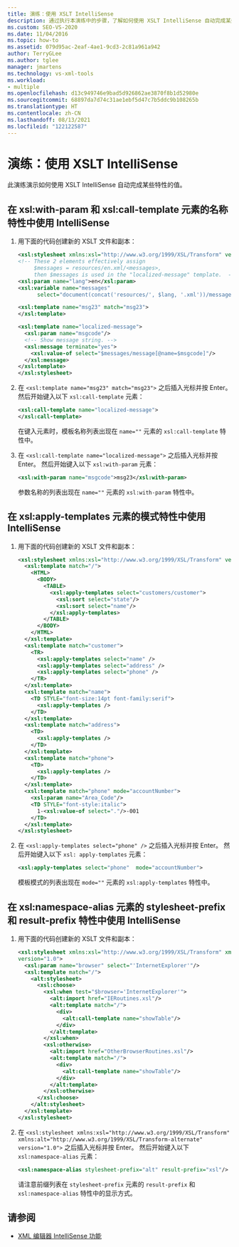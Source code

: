 ```yaml
---
title: 演练：使用 XSLT IntelliSense
description: 通过执行本演练中的步骤，了解如何使用 XSLT IntelliSense 自动完成某些特性的值。
ms.custom: SEO-VS-2020
ms.date: 11/04/2016
ms.topic: how-to
ms.assetid: 079d95ac-2eaf-4ae1-9cd3-2c81a961a942
author: TerryGLee
ms.author: tglee
manager: jmartens
ms.technology: vs-xml-tools
ms.workload:
- multiple
ms.openlocfilehash: d13c949746e9bad5d926862ae3870f8b1d52980e
ms.sourcegitcommit: 68897da7d74c31ae1ebf5d47c7b5ddc9b108265b
ms.translationtype: HT
ms.contentlocale: zh-CN
ms.lasthandoff: 08/13/2021
ms.locfileid: "122122587"
---
```

# <a name="walkthrough-using-xslt-intellisense"></a>演练：使用 XSLT IntelliSense

此演练演示如何使用 XSLT IntelliSense 自动完成某些特性的值。

## <a name="to-use-intellisense-in-the-name-attribute-of-xslwith-param-and-xslcall-template-elements"></a>在 xsl:with-param 和 xsl:call-template 元素的名称特性中使用 IntelliSense

1. 用下面的代码创建新的 XSLT 文件和副本：

    ```xml
    <xsl:stylesheet xmlns:xsl="http://www.w3.org/1999/XSL/Transform" version="1.0">
    <!-- These 2 elements effectively assign
         $messages = resources/en.xml/<messages>,
         then $messages is used in the "localized-message" template.  -->
    <xsl:param name="lang">en</xsl:param>
    <xsl:variable name="messages"
          select="document(concat('resources/', $lang, '.xml'))/messages"/>

    <xsl:template name="msg23" match="msg23">
    </xsl:template>

    <xsl:template name="localized-message">
      <xsl:param name="msgcode"/>
      <!-- Show message string. -->
      <xsl:message terminate="yes">
        <xsl:value-of select="$messages/message[@name=$msgcode]"/>
      </xsl:message>
    </xsl:template>
    </xsl:stylesheet>
    ```

2. 在 `<xsl:template name="msg23" match="msg23">` 之后插入光标并按 Enter。 然后开始键入以下 `xsl:call-template` 元素：

    ```xml
    <xsl:call-template name="localized-message">
    </xsl:call-template>
    ```

     在键入元素时，模板名称列表出现在 `name=""` 元素的 `xsl:call-template` 特性中。

3. 在 `<xsl:call-template name="localized-message">` 之后插入光标并按 Enter。 然后开始键入以下 `xsl:with-param` 元素：

    ```xml
    <xsl:with-param name="msgcode">msg23</xsl:with-param>
    ```

     参数名称的列表出现在 `name=""` 元素的 `xsl:with-param` 特性中。

## <a name="to-use-intellisense-in-the-mode-attribute-of-an-xslapply-templates-element"></a>在 xsl:apply-templates 元素的模式特性中使用 IntelliSense

1. 用下面的代码创建新的 XSLT 文件和副本：

    ```xml
    <xsl:stylesheet xmlns:xsl="http://www.w3.org/1999/XSL/Transform" version="1.0">
      <xsl:template match="/">
        <HTML>
          <BODY>
            <TABLE>
              <xsl:apply-templates select="customers/customer">
                <xsl:sort select="state"/>
                <xsl:sort select="name"/>
              </xsl:apply-templates>
            </TABLE>
          </BODY>
        </HTML>
      </xsl:template>
      <xsl:template match="customer">
        <TR>
          <xsl:apply-templates select="name" />
          <xsl:apply-templates select="address" />
          <xsl:apply-templates select="phone" />
        </TR>
      </xsl:template>
      <xsl:template match="name">
        <TD STYLE="font-size:14pt font-family:serif">
          <xsl:apply-templates />
        </TD>
      </xsl:template>
      <xsl:template match="address">
        <TD>
          <xsl:apply-templates />
        </TD>
      </xsl:template>
      <xsl:template match="phone">
        <TD>
          <xsl:apply-templates />
        </TD>
      </xsl:template>
      <xsl:template match="phone" mode="accountNumber">
        <xsl:param name="Area_Code"/>
        <TD STYLE="font-style:italic">
          1-<xsl:value-of select="."/>-001
        </TD>
      </xsl:template>
    </xsl:stylesheet>
    ```

2. 在 `<xsl:apply-templates select="phone" />` 之后插入光标并按 Enter。 然后开始键入以下 `xsl: apply-templates` 元素：

    ```xml
    <xsl:apply-templates select="phone"  mode="accountNumber">
    ```

     模板模式的列表出现在 `mode=""` 元素的 `xsl:apply-templates` 特性中。

## <a name="to-use-intellisense-in-the-stylesheet-prefix-and-result-prefix-attributes-of-an-xslnamespace-alias-element"></a>在 xsl:namespace-alias 元素的 stylesheet-prefix 和 result-prefix 特性中使用 IntelliSense

1. 用下面的代码创建新的 XSLT 文件和副本：

    ```xml
    <xsl:stylesheet xmlns:xsl="http://www.w3.org/1999/XSL/Transform" xmlns:alt="http://www.w3.org/1999/XSL/Transform-alternate"
    version="1.0">
      <xsl:param name="browser" select="'InternetExplorer'"/>
      <xsl:template match="/">
        <alt:stylesheet>
          <xsl:choose>
            <xsl:when test="$browser='InternetExplorer'">
              <alt:import href="IERoutines.xsl"/>
              <alt:template match="/">
                <div>
                  <alt:call-template name="showTable"/>
                </div>
              </alt:template>
            </xsl:when>
            <xsl:otherwise>
              <alt:import href="OtherBrowserRoutines.xsl"/>
              <alt:template match="/">
                <div>
                  <alt:call-template name="showTable"/>
                </div>
              </alt:template>
            </xsl:otherwise>
          </xsl:choose>
        </alt:stylesheet>
      </xsl:template>
    </xsl:stylesheet>
    ```

2. 在 `<xsl:stylesheet xmlns:xsl="http://www.w3.org/1999/XSL/Transform" xmlns:alt="http://www.w3.org/1999/XSL/Transform-alternate" version="1.0">` 之后插入光标并按 Enter。 然后开始键入以下 `xsl:namespace-alias` 元素：

    ```xml
    <xsl:namespace-alias stylesheet-prefix="alt" result-prefix="xsl"/>
    ```

     请注意前缀列表在 `stylesheet-prefix` 元素的 `result-prefix` 和 `xsl:namespace-alias` 特性中的显示方式。

## <a name="see-also"></a>请参阅

- [XML 编辑器 IntelliSense 功能](../xml-tools/xml-editor-intellisense-features.md)
